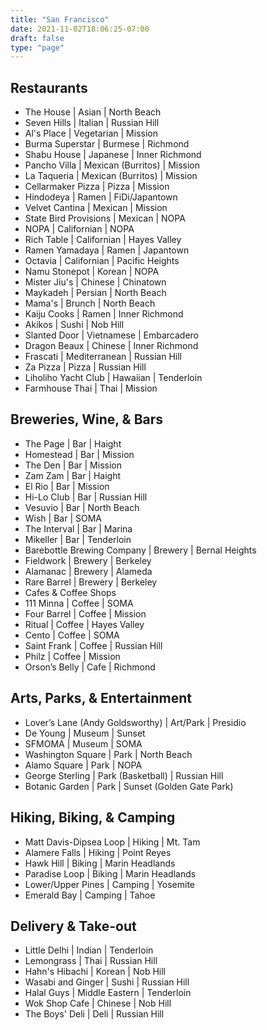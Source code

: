 ```yaml
---
title: "San Francisco"
date: 2021-11-02T18:06:25-07:00
draft: false
type: "page"
---
```


## Restaurants
* The House | Asian | North Beach
* Seven Hills | Italian | Russian Hill
* Al's Place | Vegetarian | Mission
* Burma Superstar | Burmese | Richmond
* Shabu House | Japanese | Inner Richmond
* Pancho Villa | Mexican (Burritos) | Mission
* La Taqueria | Mexican (Burritos) | Mission
* Cellarmaker Pizza | Pizza | Mission
* Hindodeya | Ramen | FiDi/Japantown
* Velvet Cantina | Mexican | Mission
* State Bird Provisions | Mexican | NOPA
* NOPA | Californian | NOPA
* Rich Table | Californian | Hayes Valley
* Ramen Yamadaya | Ramen | Japantown
* Octavia | Californian | Pacific Heights
* Namu Stonepot | Korean | NOPA
* Mister Jiu's | Chinese | Chinatown
* Maykadeh | Persian | North Beach
* Mama's | Brunch | North Beach
* Kaiju Cooks | Ramen | Inner Richmond
* Akikos | Sushi | Nob Hill
* Slanted Door | Vietnamese | Embarcadero
* Dragon Beaux | Chinese | Inner Richmond
* Frascati | Mediterranean | Russian Hill
* Za Pizza | Pizza | Russian Hill
* Liholiho Yacht Club | Hawaiian | Tenderloin
* Farmhouse Thai | Thai | Mission
 
## Breweries, Wine, & Bars
* The Page | Bar | Haight
* Homestead | Bar | Mission
* The Den | Bar | Mission
* Zam Zam | Bar | Haight
* El Rio | Bar | Mission
* Hi-Lo Club | Bar | Russian Hill
* Vesuvio | Bar | North Beach
* Wish | Bar | SOMA
* The Interval | Bar | Marina
* Mikeller | Bar | Tenderloin
* Barebottle Brewing Company | Brewery | Bernal Heights
* Fieldwork | Brewery | Berkeley
* Alamanac | Brewery | Alameda
* Rare Barrel | Brewery | Berkeley
* Cafes & Coffee Shops
* 111 Minna | Coffee | SOMA
* Four Barrel | Coffee | Mission
* Ritual | Coffee | Hayes Valley
* Cento | Coffee | SOMA
* Saint Frank | Coffee | Russian Hill
* Philz | Coffee | Mission
* Orson’s Belly | Cafe | Richmond
 
 ## Arts, Parks, & Entertainment
* Lover’s Lane (Andy Goldsworthy) | Art/Park | Presidio
* De Young | Museum | Sunset
* SFMOMA | Museum | SOMA
* Washington Square | Park | North Beach
* Alamo Square | Park | NOPA
* George Sterling | Park (Basketball) | Russian Hill
* Botanic Garden | Park | Sunset (Golden Gate Park)
 
## Hiking, Biking, & Camping
* Matt Davis-Dipsea Loop | Hiking | Mt. Tam
* Alamere Falls | Hiking | Point Reyes
* Hawk Hill | Biking | Marin Headlands
* Paradise Loop | Biking | Marin Headlands
* Lower/Upper Pines | Camping | Yosemite
* Emerald Bay | Camping | Tahoe
 
## Delivery & Take-out
* Little Delhi | Indian | Tenderloin
* Lemongrass | Thai | Russian Hill
* Hahn's Hibachi | Korean | Nob Hill
* Wasabi and Ginger | Sushi | Russian Hill
* Halal Guys | Middle Eastern | Tenderloin
* Wok Shop Cafe | Chinese | Nob Hill
* The Boys' Deli | Deli | Russian Hill
